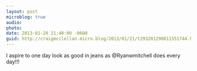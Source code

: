 ```yaml
---
layout: post
microblog: true
audio: 
photo: 
date: 2013-01-20 21:40:09 -0600
guid: http://craigmcclellan.micro.blog/2013/01/21/t293201290811551744.html
---
```

I aspire to one day look as good in jeans as @Ryanwmitchell does every day!!!
